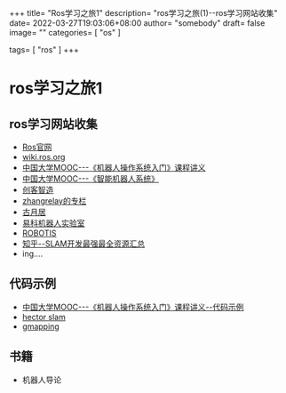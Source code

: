 +++
title= "Ros学习之旅1"
description= "ros学习之旅(1)--ros学习网站收集"
date= 2022-03-27T19:03:06+08:00
author= "somebody"
draft= false
image= "" 
categories= [
    "os"
]

tags=  [
    "ros"
]
+++

# ros学习之旅1

## ros学习网站收集
- [Ros官网](https://www.ros.org/)
- [wiki.ros.org](http://wiki.ros.org/cn)
- [中国大学MOOC---《机器人操作系统入门》课程讲义](https://sychaichangkun.gitbooks.io/ros-tutorial-icourse163/content/)
- [中国大学MOOC---《智能机器人系统》](https://www.icourse163.org/course/NUDT-1205969803?from=searchPage)
- [创客智造](https://www.ncnynl.com/)
- [zhangrelay的专栏]( https://blog.csdn.net/ZhangRelay/column/info/13113)
- [古月居](https://www.guyuehome.com/)
- [易科机器人实验室](http://exbot.net/)
- [ROBOTIS](https://emanual.robotis.com/)
- [知乎--SLAM开发最强最全资源汇总](https://zhuanlan.zhihu.com/p/137761414?msclkid=efd6fcf8adc211ec9bbfab1ade5fd706)
- ing....

## 代码示例
- [中国大学MOOC---《机器人操作系统入门》课程讲义--代码示例](https://github.com/sychaichangkun/ROS-Academy-for-Beginners)
- [hector slam](https://github.com/tu-darmstadt-ros-pkg/hector_slam)
- [gmapping](https://github.com/ros-perception/slam_gmapping/tree/melodic-devel/gmapping)

## 书籍
- 机器人导论


